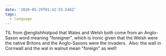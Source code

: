 ```yaml
---
date: '2020-05-29T01:42:55.546Z'
tags:
  - language
---
```


TIL from @englishhistpod that Wales and Welsh both come from an Anglo-Saxon word meaning "foreigner", which is ironic given that the Welsh were the native Britons and the Anglo-Saxons were the invaders. &nbsp;Also: the wall in Cornwall and the wal in walnut mean "foreign" as well!
